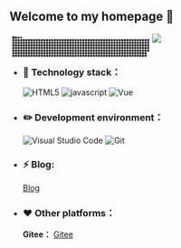 ## Welcome to my homepage :wave: 

<img align="right" width="50%" src="https://github-readme-stats-ouuan.vercel.app/api?username=cloudhao1999&theme=transparent&show_icons=true">

<picture>
    <source media="(prefers-color-scheme: dark)" srcset="https://raw.githubusercontent.com/cloudhao1999/cloudhao1999/output/github-contribution-grid-snake-dark.svg">
    <source media="(prefers-color-scheme: light)" srcset="https://raw.githubusercontent.com/cloudhao1999/cloudhao1999/output/github-contribution-grid-snake.svg">
    <img align="right" width="50%" alt="github contribution grid snake animation" src="https://raw.githubusercontent.com/cloudhao1999/cloudhao1999/output/github-contribution-grid-snake.svg">
</picture>

- ### 🔨 Technology stack：

  ![HTML5](https://img.shields.io/badge/-HTML5-E34F26?style=flat-square&logo=html5&logoColor=white) ![javascript](https://img.shields.io/badge/-JavaScript-3776AB?style=flat-square&logo=javascript&logoColor=white) ![Vue](https://img.shields.io/badge/-Vue-20BB87?style=flat-square&logo=vue.js&logoColor=white)    

- ### ✏️ **Development environment：**

  ![Visual Studio Code](https://img.shields.io/badge/-Visual_Studio_Code-007ACC?style=flat-square&logo=visual-studio-code&logoColor=white) ![Git](https://img.shields.io/badge/-Git-F05032?style=flat-square&logo=git&logoColor=white) 


- ### ⚡ **Blog:** 

  [Blog](https://cloudhao.top/#/)

- ### ❤ **Other platforms：**

  **Gitee：** [Gitee](https://gitee.com/cyh199910)

